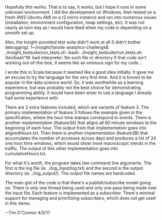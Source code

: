 Hopefully this works. That is to say, it works, but I hope it runs in some unknown environment.
I did the development on Windows, then tested on a fresh AWS Ubuntu AMI on a t2.micro instance
and ran into numerous issues (installation, environment configuration, heap settings, etc). It
was not nearly as turn-key as I would have liked when my code is depending on a smooth set up.

Also, the Insight-provided test suite didn't work at all (I didn't bother debugging):
   1~/insight/fansite-analytics-challenge$ ./insight_testsuite/run_tests.sh
   -bash: ./insight_testsuite/run_tests.sh: /bin/bash^M: bad interpreter: No such file or directory
If that code isn't working out-of-the-box, it seems like an ominous sign for my code...

I wrote this in Scala because it seemed like a good idea initially. It gave me an excuse to try the
language for the very first time. And it is known to be popular in the data science world. So, it 
was worthwhile as a learning experience, but was probably not the best choice for demonstrating
programming ability. It would have been wiser to use a language I already had some experience with.

There are 2 extra features included, which are variants of feature 3. The primary implementation
of feature 3 follows the example given in the specification, where the hour time stamps correspond
to events. There is another implementation (feature3A) that aligns all 60 minute windows to the
beginning of each hour. The output from that implementation goes into alignedHours.txt. Then there
is another implementation (feature3B) that accumulates the number of accesses across days and
produces a list of 24 one hour time windows, which would show more macroscopic trends in the traffic.
The output of this other implementation goes into cumulativeHours.txt.

For what it's worth, the program takes two command line arguments. The first is the log file (ie.
./log_input/log.txt) and the second is the output directory (ie. ./log_output/). The output file
names are hardcoded.

The main gist of the code is that there's a publish/subscribe model going on. There is only one
thread being used and only one pass being made over the input file. Each feature is implemented as
a subscriber. There's minimal support for managing and prioritizing subscribers, which does not
get used in this demo.

--Tim O'Connor 4/5/17